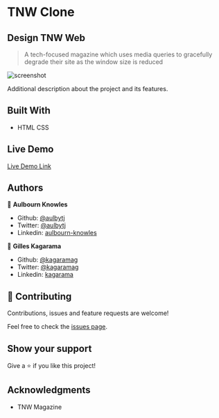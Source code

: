 # TNW Clone

## Design TNW Web

> A tech-focused magazine which uses media queries to gracefully degrade their site as the window size is reduced

![screenshot](images/screenshot.png)

Additional description about the project and its features.

## Built With

- HTML CSS

## Live Demo

[Live Demo Link](link)

## Authors

👤 **Aulbourn Knowles**

- Github: [@aulbytj](https://github.com/aulbytj)
- Twitter: [@aulbytj](https://twitter.com/aulbytj)
- Linkedin: [aulbourn-knowles](https://linkedin.com/in/aulbourn-knowles-b9971672)

👤 **Gilles Kagarama**

- Github: [@kagaramag](https://github.com/kagaramag)
- Twitter: [@kagaramag](https://twitter.com/kagaramag)
- Linkedin: [kagarama](https://linkedin.com/in/kagarama)

## 🤝 Contributing

Contributions, issues and feature requests are welcome!

Feel free to check the [issues page](issues/).

## Show your support

Give a ⭐️ if you like this project!

## Acknowledgments

- TNW Magazine
